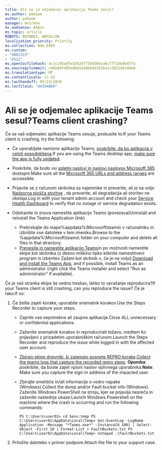 ```yaml
---
title: Ali se je odjemalec aplikacije Teams sesul?
ms.author: pebaum
author: pebaum
manager: mnirkhe
ms.audience: Admin
ms.topic: article
ROBOTS: NOINDEX, NOFOLLOW
localization_priority: Priority
ms.collection: Adm_O365
ms.custom:
- "9002323"
- "4512"
ms.openlocfilehash: ac1cc05adfa33626ff34d30dca6c77f1bb96477a
ms.sourcegitcommit: c46b8df485edbd13e8bb4d1b2ba1c2821ddc9da0
ms.translationtype: MT
ms.contentlocale: sl-SI
ms.lasthandoff: 05/23/2020
ms.locfileid: "44354069"
---
```

# <a name="teams-client-crashing"></a><span data-ttu-id="eb482-102">Ali se je odjemalec aplikacije Teams sesul?</span><span class="sxs-lookup"><span data-stu-id="eb482-102">Teams client crashing?</span></span>

<span data-ttu-id="eb482-103">Če se vaš odjemalec aplikacije Teams sesuje, poskusite to:</span><span class="sxs-lookup"><span data-stu-id="eb482-103">If your Teams client is crashing, try the following:</span></span>

- <span data-ttu-id="eb482-104">Če uporabljate namizno aplikacijo Teams, [poskrbite, da bo aplikacija v celoti posodobljena](https://support.office.com/article/Update-Microsoft-Teams-535a8e4b-45f0-4f6c-8b3d-91bca7a51db1).</span><span class="sxs-lookup"><span data-stu-id="eb482-104">If you are using the Teams desktop app, [make sure the app is fully updated](https://support.office.com/article/Update-Microsoft-Teams-535a8e4b-45f0-4f6c-8b3d-91bca7a51db1).</span></span>

- <span data-ttu-id="eb482-105">Poskrbite, da bodo vsi [spletni naslovi in naslovi naslovov Microsoft 365](https://docs.microsoft.com/microsoftteams/connectivity-issues) dostopni.</span><span class="sxs-lookup"><span data-stu-id="eb482-105">Make sure all the [Microsoft 365 URLs and address ranges](https://docs.microsoft.com/microsoftteams/connectivity-issues) are accessible.</span></span>

- <span data-ttu-id="eb482-106">Prijavite se z računom skrbnika za najemnike in preverite, ali je na voljo [Nadzorna plošča storitve](https://docs.microsoft.com/office365/enterprise/view-service-health) , da preverite, ali degradacija ali storitev ne obstaja.</span><span class="sxs-lookup"><span data-stu-id="eb482-106">Log in with your tenant admin account and check your [Service Health Dashboard](https://docs.microsoft.com/office365/enterprise/view-service-health) to verify that no outage or service degradation exists.</span></span>

- <span data-ttu-id="eb482-107">Odstranite in znova namestite aplikacijo Teams (povezava)</span><span class="sxs-lookup"><span data-stu-id="eb482-107">Uninstall and reinstall the Teams Application (link)</span></span>
    - <span data-ttu-id="eb482-108">Prebrskajte do mape%appdata%\Microsoft\teams\ v računalniku in izbrišite vse datoteke v tem imeniku.</span><span class="sxs-lookup"><span data-stu-id="eb482-108">Browse to the %appdata%\Microsoft\teams\ folder on your computer and delete all files in that directory.</span></span>
    - <span data-ttu-id="eb482-109">[Prenesite in namestite aplikacijo Teams](https://www.microsoft.com/microsoft-365/microsoft-teams/group-chat-software#office-DesktopAppDownload-ofoushy)in po možnosti namestite ekipe kot skrbnika (z desno miškino tipko kliknite namestitveni program in izberite» Zaženi kot skrbnik «, če je na voljo).</span><span class="sxs-lookup"><span data-stu-id="eb482-109">[Download and install the Teams App](https://www.microsoft.com/microsoft-365/microsoft-teams/group-chat-software#office-DesktopAppDownload-ofoushy), and if possible, install Teams as an administrator (right click the Teams installer and select "Run as administrator" if available).</span></span>

<span data-ttu-id="eb482-110">Če je vaš stranka ekipe še vedno treskav, lahko to vprašanje reproducira?</span><span class="sxs-lookup"><span data-stu-id="eb482-110">If your Teams client is still crashing, can you reproduce the issue?</span></span> <span data-ttu-id="eb482-111">Če je tako:</span><span class="sxs-lookup"><span data-stu-id="eb482-111">If so:</span></span>

1. <span data-ttu-id="eb482-112">Če želite zajeti korake, uporabite snemalnik korakov.</span><span class="sxs-lookup"><span data-stu-id="eb482-112">Use the Steps Recorder to capture your steps.</span></span>
    - <span data-ttu-id="eb482-113">Zaprite vse nepotrebne ali zaupne aplikacije.</span><span class="sxs-lookup"><span data-stu-id="eb482-113">Close ALL unnecessary or confidential applications.</span></span>
    - <span data-ttu-id="eb482-114">Zaženite snemalnik korakov in reproducirati težavo, medtem ko prijavljeni z prizadetim uporabniškim računom.</span><span class="sxs-lookup"><span data-stu-id="eb482-114">Launch the Steps Recorder and reproduce the issue while logged in with the affected user account.</span></span>
    - <span data-ttu-id="eb482-115">[Zbirajo ekipe dnevniki, ki zajemajo posnete REPRO korake](https://docs.microsoft.com/microsoftteams/log-files).</span><span class="sxs-lookup"><span data-stu-id="eb482-115">[Collect the teams logs that capture the recorded repro steps](https://docs.microsoft.com/microsoftteams/log-files).</span></span> <span data-ttu-id="eb482-116">**Opomba**: poskrbite, da boste zajeli vpisni naslov vplivnega uporabnika.</span><span class="sxs-lookup"><span data-stu-id="eb482-116">**Note**: Make sure you capture the sign-in address of the impacted user.</span></span>
    - <span data-ttu-id="eb482-117">Zbirajte smetišče in/ali informacije o vedro napake (Windows).</span><span class="sxs-lookup"><span data-stu-id="eb482-117">Collect the dump and/or Fault bucket info (Windows).</span></span> <span data-ttu-id="eb482-118">Zaženite Windows PowerShell na stroju, kjer se pojavlja nesreča in zaženite naslednje ukaze:</span><span class="sxs-lookup"><span data-stu-id="eb482-118">Launch Windows Powershell on the machine where the crash is occurring and run the following commands:</span></span>

        `
        PS C:\Users\user01> cd $env:temp
        PS C:\Users\user01\AppData\Local\Temp> Get-EventLog -LogName Application -Message "*Teams.exe*" -InstanceId 1001 | Select-Object -First 10 | Format-List > FaultBuckets.txt
        PS C:\Users\user01\AppData\Local\Temp> notepad .\FaultBuckets.txt
        `
    
2. <span data-ttu-id="eb482-119">Priložite datoteko v primer podpore.</span><span class="sxs-lookup"><span data-stu-id="eb482-119">Attach the file to your support case.</span></span>
